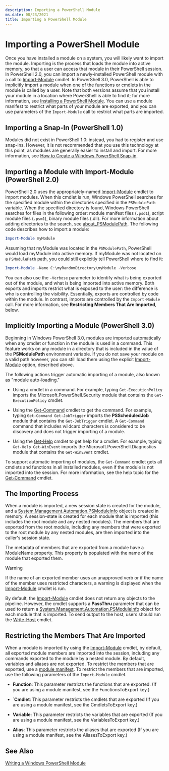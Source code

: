 ```yaml
---
description: Importing a PowerShell Module
ms.date: 08/23/2021
title: Importing a PowerShell Module
---
```

# Importing a PowerShell Module

Once you have installed a module on a system, you will likely want to import the module. Importing
is the process that loads the module into active memory, so that a user can access that module in
their PowerShell session. In PowerShell 2.0, you can import a newly-installed PowerShell module with
a call to [Import-Module](/powershell/module/Microsoft.PowerShell.Core/Import-Module) cmdlet. In
PowerShell 3.0, PowerShell is able to implicitly import a module when one of the functions or
cmdlets in the module is called by a user. Note that both versions assume that you install your
module in a location where PowerShell is able to find it; for more information, see
[Installing a PowerShell Module](./installing-a-powershell-module.md). You can use a module manifest
to restrict what parts of your module are exported, and you can use parameters of the
`Import-Module` call to restrict what parts are imported.

## Importing a Snap-In (PowerShell 1.0)

Modules did not exist in PowerShell 1.0: instead, you had to register and use snap-ins. However, it
is not recommended that you use this technology at this point, as modules are generally easier to
install and import. For more information, see
[How to Create a Windows PowerShell Snap-in](../cmdlet/how-to-create-a-windows-powershell-snap-in.md).

## Importing a Module with Import-Module (PowerShell 2.0)

PowerShell 2.0 uses the appropriately-named
[Import-Module](/powershell/module/Microsoft.PowerShell.Core/Import-Module) cmdlet to import
modules. When this cmdlet is run, Windows PowerShell searches for the specified module within the
directories specified in the `PSModulePath` variable. When the specified directory is found, Windows
PowerShell searches for files in the following order: module manifest files (`.psd1`), script module
files (`.psm1`), binary module files (.dll). For more information about adding directories to the
search, see
[about_PSModulePath](/powershell/module/microsoft.powershell.core/about/about_psmodulepath).
The following code describes how to import a module:

```powershell
Import-Module myModule
```

Assuming that myModule was located in the `PSModulePath`, PowerShell would load myModule into active
memory. If myModule was not located on a `PSModulePath` path, you could still explicitly tell
PowerShell where to find it:

```powershell
Import-Module -Name C:\myRandomDirectory\myModule -Verbose
```

You can also use the `-Verbose` parameter to identify what is being exported out of the module, and
what is being imported into active memory. Both exports and imports restrict what is exposed to the
user: the difference is who is controlling the visibility. Essentially, exports are controlled by
code within the module. In contrast, imports are controlled by the `Import-Module` call. For more
information, see **Restricting Members That Are Imported**, below.

## Implicitly Importing a Module (PowerShell 3.0)

Beginning in Windows PowerShell 3.0, modules are imported automatically when any cmdlet or function
in the module is used in a command. This feature works on any module in a directory that is included
in the value of the **PSModulePath** environment variable. If you do not save your module on a valid
path however, you can still load them using the explicit
[Import-Module](/powershell/module/Microsoft.PowerShell.Core/Import-Module) option, described above.

The following actions trigger automatic importing of a module, also known as "module auto-loading."

- Using a cmdlet in a command. For example, typing `Get-ExecutionPolicy` imports the
  Microsoft.PowerShell.Security module that contains the `Get-ExecutionPolicy` cmdlet.

- Using the [Get-Command](/powershell/module/Microsoft.PowerShell.Core/Get-Command) cmdlet to get
  the command. For example, typing `Get-Command Get-JobTrigger` imports the **PSScheduledJob**
  module that contains the `Get-JobTrigger` cmdlet. A `Get-Command` command that includes wildcard
  characters is considered to be discovery and does not trigger importing of a module.

- Using the [Get-Help](/powershell/module/Microsoft.PowerShell.Core/Get-Help) cmdlet to get help for
  a cmdlet. For example, typing `Get-Help Get-WinEvent` imports the Microsoft.PowerShell.Diagnostics
  module that contains the `Get-WinEvent` cmdlet.

To support automatic importing of modules, the `Get-Command` cmdlet gets all cmdlets and functions
in all installed modules, even if the module is not imported into the session. For more information,
see the help topic for the [Get-Command](/powershell/module/Microsoft.PowerShell.Core/Get-Command)
cmdlet.

## The Importing Process

When a module is imported, a new session state is created for the module, and a
[System.Management.Automation.PSModuleInfo](/dotnet/api/System.Management.Automation.PSModuleInfo)
object is created in memory. A session-state is created for each module that is imported (this
includes the root module and any nested modules). The members that are exported from the root
module, including any members that were exported to the root module by any nested modules, are then
imported into the caller's session state.

The metadata of members that are exported from a module have a ModuleName property. This property is
populated with the name of the module that exported them.

> [!WARNING]
> If the name of an exported member uses an unapproved verb or if the name of the member uses
> restricted characters, a warning is displayed when the
> [Import-Module](/powershell/module/Microsoft.PowerShell.Core/Import-Module) cmdlet is run.

By default, the [Import-Module](/powershell/module/Microsoft.PowerShell.Core/Import-Module) cmdlet
does not return any objects to the pipeline. However, the cmdlet supports a **PassThru** parameter
that can be used to return a
[System.Management.Automation.PSModuleInfo](/dotnet/api/System.Management.Automation.PSModuleInfo)
object for each module that is imported. To send output to the host, users should run the
[Write-Host](/powershell/module/Microsoft.PowerShell.Utility/Write-Host) cmdlet.

## Restricting  the Members That Are Imported

When a module is imported by using the
[Import-Module](/powershell/module/Microsoft.PowerShell.Core/Import-Module) cmdlet, by default, all
exported module members are imported into the session, including any commands exported to the module
by a nested module. By default, variables and aliases are not exported. To restrict the members that
are exported, use a [module manifest](./how-to-write-a-powershell-module-manifest.md). To restrict
the members that are imported, use the following parameters of the `Import-Module` cmdlet.

- **Function**: This parameter restricts the functions that are exported. (If you are using a module
  manifest, see the FunctionsToExport key.)

- `**Cmdlet**: This parameter restricts the cmdlets that are exported (If you are using a module
  manifest, see the CmdletsToExport key.)

- **Variable**: This parameter restricts the variables that are exported (If you are using a module
  manifest, see the VariablesToExport key.)

- **Alias**: This parameter restricts the aliases that are exported (If you are using a module
  manifest, see the AliasesToExport key.)

## See Also

[Writing a Windows PowerShell Module](./writing-a-windows-powershell-module.md)
